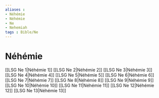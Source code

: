 ```yaml
---
aliases : 
- Néhémie
- Néhémie
- Ne
- Nehemiah
tags : Bible/Ne
---
```


# Néhémie

[[LSG Ne 1|Néhémie 1]]
[[LSG Ne 2|Néhémie 2]]
[[LSG Ne 3|Néhémie 3]]
[[LSG Ne 4|Néhémie 4]]
[[LSG Ne 5|Néhémie 5]]
[[LSG Ne 6|Néhémie 6]]
[[LSG Ne 7|Néhémie 7]]
[[LSG Ne 8|Néhémie 8]]
[[LSG Ne 9|Néhémie 9]]
[[LSG Ne 10|Néhémie 10]]
[[LSG Ne 11|Néhémie 11]]
[[LSG Ne 12|Néhémie 12]]
[[LSG Ne 13|Néhémie 13]]
